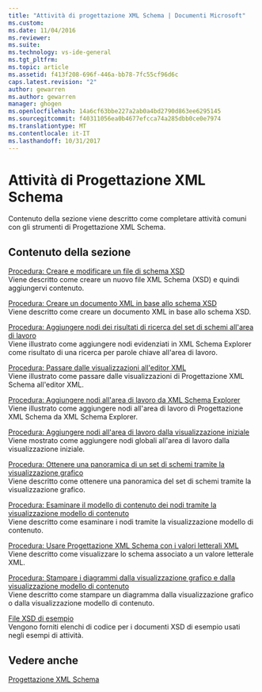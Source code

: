 ```yaml
---
title: "Attività di progettazione XML Schema | Documenti Microsoft"
ms.custom: 
ms.date: 11/04/2016
ms.reviewer: 
ms.suite: 
ms.technology: vs-ide-general
ms.tgt_pltfrm: 
ms.topic: article
ms.assetid: f413f208-696f-446a-bb78-7fc55cf96d6c
caps.latest.revision: "2"
author: gewarren
ms.author: gewarren
manager: ghogen
ms.openlocfilehash: 14a6cf63bbe227a2ab0a4bd2790d863ee6295145
ms.sourcegitcommit: f40311056ea0b4677efcca74a285dbb0ce0e7974
ms.translationtype: MT
ms.contentlocale: it-IT
ms.lasthandoff: 10/31/2017
---
```

# <a name="xml-schema-designer-tasks"></a>Attività di Progettazione XML Schema
Contenuto della sezione viene descritto come completare attività comuni con gli strumenti di Progettazione XML Schema.  
  
## <a name="in-this-section"></a>Contenuto della sezione  
 [Procedura: Creare e modificare un file di schema XSD](../xml-tools/how-to-create-and-edit-an-xsd-schema-file.md)  
 Viene descritto come creare un nuovo file XML Schema (XSD) e quindi aggiungervi contenuto.  
  
 [Procedura: Creare un documento XML in base allo schema XSD](../xml-tools/how-to-create-an-xml-document-based-on-an-xsd-schema.md)  
 Viene descritto come creare un documento XML in base allo schema XSD.  
  
 [Procedura: Aggiungere nodi dei risultati di ricerca del set di schemi all'area di lavoro](../xml-tools/how-to-add-schema-set-search-result-nodes-to-the-workspace.md)  
 Viene illustrato come aggiungere nodi evidenziati in XML Schema Explorer come risultato di una ricerca per parole chiave all'area di lavoro.  
  
 [Procedura: Passare dalle visualizzazioni all'editor XML](../xml-tools/how-to-switch-between-views-and-the-xml-editor.md)  
 Viene illustrato come passare dalle visualizzazioni di Progettazione XML Schema all'editor XML.  
  
 [Procedura: Aggiungere nodi all'area di lavoro da XML Schema Explorer](../xml-tools/how-to-add-nodes-to-the-workspace-from-the-xml-schema-explorer.md)  
 Viene illustrato come aggiungere nodi all'area di lavoro di Progettazione XML Schema da XML Schema Explorer.  
  
 [Procedura: Aggiungere nodi all'area di lavoro dalla visualizzazione iniziale](../xml-tools/how-to-add-nodes-to-the-workspace-from-the-start-view.md)  
 Viene mostrato come aggiungere nodi globali all'area di lavoro dalla visualizzazione iniziale.  
  
 [Procedura: Ottenere una panoramica di un set di schemi tramite la visualizzazione grafico](../xml-tools/how-to-get-an-overview-of-a-schema-set-using-the-graph-view.md)  
 Viene descritto come ottenere una panoramica del set di schemi tramite la visualizzazione grafico.  
  
 [Procedura: Esaminare il modello di contenuto dei nodi tramite la visualizzazione modello di contenuto](../xml-tools/how-to-examine-the-content-model-of-nodes-using-the-content-model-view.md)  
 Viene descritto come esaminare i nodi tramite la visualizzazione modello di contenuto.  
  
 [Procedura: Usare Progettazione XML Schema con i valori letterali XML](../xml-tools/how-to-use-the-xml-schema-designer-with-xml-literals.md)  
 Viene descritto come visualizzare lo schema associato a un valore letterale XML.  
  
 [Procedura: Stampare i diagrammi dalla visualizzazione grafico e dalla visualizzazione modello di contenuto](../xml-tools/how-to-print-diagrams-from-the-graph-view-and-the-content-model-view.md)  
 Viene descritto come stampare un diagramma dalla visualizzazione grafico o dalla visualizzazione modello di contenuto.  
  
 [File XSD di esempio](../xml-tools/sample-xsd-files.md)  
 Vengono forniti elenchi di codice per i documenti XSD di esempio usati negli esempi di attività.  
  
## <a name="see-also"></a>Vedere anche  
 [Progettazione XML Schema](../xml-tools/xml-schema-designer.md)
